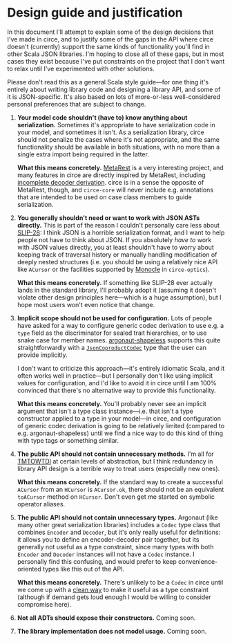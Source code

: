 # Design guide and justification

In this document I'll attempt to explain some of the design decisions that I've made in circe, and
to justify some of the gaps in the API where circe doesn't (currently) support the same kinds of
functionality you'll find in other Scala JSON libraries. I'm hoping to close all of these gaps, but
in most cases they exist because I've put constraints on the project that I don't want to relax
until I've experimented with other solutions.

Please don't read this as a general Scala style guide—for one thing it's entirely about writing
library code and designing a library API, and some of it is JSON-specific. It's also based on lots
of more-or-less well-considered personal preferences that are subject to change.

1. **Your model code shouldn't (have to) know anything about serialization.**
    Sometimes it's appropriate to have serialization code in your model, and sometimes it isn't. As
    a serialization library, circe should not penalize the cases where it's not appropriate, and the
    same functionality should be available in both situations, with no more than a single extra
    import being required in the latter.

    **What this means concretely.** [MetaRest][metarest] is a very interesting project, and many
    features in circe are directly inspired by MetaRest, including [incomplete decoder
    derivation][incompletes]. circe is in a sense the opposite of MetaRest, though, and
    `circe-core` will never include e.g. annotations that are intended to be used on case class
    members to guide serialization.

2. **You generally shouldn't need or want to work with JSON ASTs directly.**
    This is part of the reason I couldn't personally care less about [SLIP-28][slip-28]: I think
    JSON is a horrible serialization format, and I want to help people not have to think about JSON.
    If you absolutely _have to_ work with JSON values directly, you at least shouldn't have to worry
    about keeping track of traversal history or manually handling modification of deeply nested
    structures (i.e. you should be using a relatively nice API like `ACursor` or the facilities
    supported by [Monocle][monocle] in `circe-optics`).

    **What this means concretely.** If something like SLIP-28 ever actually lands in the standard
    library, I'll probably adopt it (assuming it doesn't violate other design principles here—which
    is a huge assumption), but I hope most users won't even notice that change.

3. **Implicit scope should not be used for configuration.**
    Lots of people have asked for a way to configure generic codec derivation to use e.g. a `type`
    field as the discriminator for sealed trait hierarchies, or to use snake case for member names.
    [argonaut-shapeless][argonaut-shapeless] supports this quite straightforwardly with a
    [`JsonCoproductCodec`][argonaut-shapeless-7] type that the user can provide implicitly.

    I don't
    want to criticize this approach—it's entirely idiomatic Scala, and it often works well in
    practice—but I personally don't like using implicit values for configuration, and I'd like to
    avoid it in circe until I am 100% convinced that there's no alternative way to provide this
    functionality.

    **What this means concretely.** You'll probably never see an implicit argument that isn't a type
    class instance—i.e. that isn't a type constructor applied to a type in your model—in circe, and
    configuration of generic codec derivation is going to be relatively limited (compared to e.g.
    argonaut-shapeless) until we find a nice way to do this kind of thing with type tags or
    something similar.

4. **The public API should not contain unnecessary methods.**
    I'm all for [TMTOWTDI][tmtowtdi] at certain levels of abstraction, but I think redundancy in
    library API design is a terrible way to treat users (especially new ones).

    **What this means concretely.** If the standard way to create a successful `ACursor` from an
    `HCursor` is `ACursor.ok`, there should not be an equivalent `toACursor` method on `HCursor`.
    Don't even get me started on symbolic operator aliases.

5. **The public API should not contain unnecessary types.**
    Argonaut (like many other great serialization libraries) includes a `Codec` type class that
    combines `Encoder` and `Decoder`, but it's only really useful for definitions: it allows you to
    define an encoder-decoder pair together, but its generally not useful as a type constraint,
    since many types with both `Encoder` and `Decoder` instances will not have a `Codec` instance.
    I personally find this confusing, and would prefer to keep convenience-oriented types like this
    out of the API.

    **What this means concretely.** There's unlikely to be a `Codec` in circe until we come up with
    a [clean way][circe-codec] to make it useful as a type constraint (although if demand gets loud
    enough I would be willing to consider compromise here).

6. **Not all ADTs should expose their constructors.** Coming soon.
7. **The library implementation does not model usage.** Coming soon.

[argonaut-shapeless]: https://github.com/alexarchambault/argonaut-shapeless
[argonaut-shapeless-7]: https://github.com/alexarchambault/argonaut-shapeless/pull/7
[incompletes]: https://meta.plasm.us/posts/2015/06/21/deriving-incomplete-type-class-instances/
[circe-codec]: https://github.com/travisbrown/circe/issues/133
[metarest]: https://github.com/pathikrit/metarest
[monocle]: https://github.com/julien-truffaut/Monocle
[slip-28]: https://github.com/scala/slip/pull/28
[tmtowtdi]: https://en.wikipedia.org/wiki/There%27s_more_than_one_way_to_do_it
